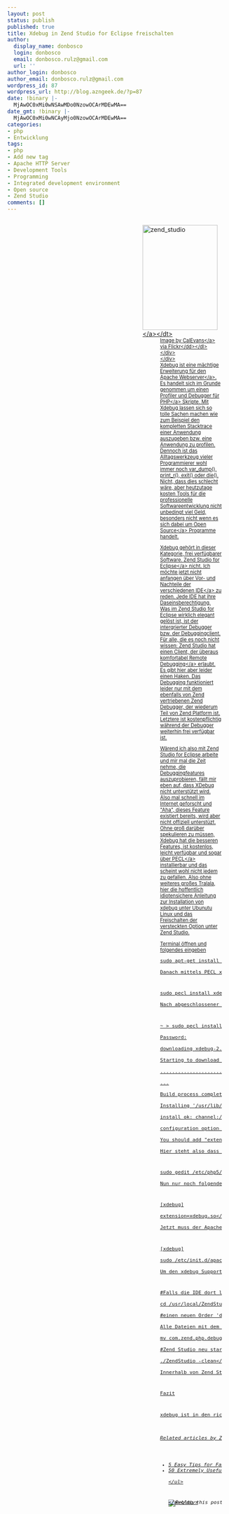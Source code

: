 ```yaml
---
layout: post
status: publish
published: true
title: Xdebug in Zend Studio for Eclipse freischalten
author:
  display_name: donbosco
  login: donbosco
  email: donbosco.rulz@gmail.com
  url: ''
author_login: donbosco
author_email: donbosco.rulz@gmail.com
wordpress_id: 87
wordpress_url: http://blog.azngeek.de/?p=87
date: !binary |-
  MjAwOC0xMi0wNSAwMDo0NzowOCArMDEwMA==
date_gmt: !binary |-
  MjAwOC0xMi0wNCAyMjo0NzowOCArMDEwMA==
categories:
- php
- Entwicklung
tags:
- php
- Add new tag
- Apache HTTP Server
- Development Tools
- Programming
- Integrated development environment
- Open source
- Zend Studio
comments: []
---
```

<div class="zemanta-img">
<div>
<dl class="wp-caption alignright" style="margin: 1em; float: right; display: block; width: 181px;">
<dt class="wp-caption-dt"><a href="http:&#47;&#47;www.flickr.com&#47;photos&#47;84122371@N00&#47;1716642342"><img title="zend_studio" src="http:&#47;&#47;farm3.static.flickr.com&#47;2254&#47;1716642342_81d2d7eee9_m.jpg" alt="zend_studio" width="171" height="240" &#47;><&#47;a><&#47;dt>
<dd class="wp-caption-dd zemanta-img-attribution" style="font-size: 0.8em;">Image by <a href="http:&#47;&#47;www.flickr.com&#47;photos&#47;84122371@N00&#47;1716642342">CalEvans<&#47;a> via Flickr<&#47;dd><&#47;dl><&#47;div><br />
<&#47;div><br />
Xdebug ist eine m&auml;chtige Erweiterung f&uuml;r den <a class="zem_slink" title="Apache HTTP Server" rel="homepage" href="http:&#47;&#47;httpd.apache.org&#47;">Apache Webserver<&#47;a>. Es handelt sich im Grunde genommen um einen Profiler und Debugger f&uuml;r <a class="zem_slink" title="PHP" rel="homepage" href="http:&#47;&#47;php.net&#47;">PHP<&#47;a> Skripte. Mit Xdebug lassen sich so tolle Sachen machen wie zum Beispiel den kompletten Stacktrace einer Anwendung auszugeben bzw. eine Anwendung zu profilen. Dennoch ist das Alltagswerkzeug vieler Programmierer wohl immer noch var_dump(), print_r(), exit() oder die(). Nicht, dass dies schlecht w&auml;re, aber heutzutage kosten Tools f&uuml;r die professionelle Softwareentwicklung nicht unbedingt viel Geld, besonders nicht wenn es sich dabei um <a class="zem_slink" title="Open source" rel="wikipedia" href="http:&#47;&#47;en.wikipedia.org&#47;wiki&#47;Open_source">Open Source<&#47;a> Programme handelt.</p>
<p>Xdebug geh&ouml;rt in dieser Kategorie, frei verf&uuml;gbarer Software. <a class="zem_slink" title="Zend Studio" rel="homepage" href="http:&#47;&#47;www.zend.com&#47;en&#47;products&#47;studio">Zend Studio for Eclipse<&#47;a> nicht. Ich m&ouml;chte jetzt nicht anfangen &uuml;ber Vor- und Nachteile der verschiedenen <a class="zem_slink" title="Integrated development environment" rel="wikipedia" href="http:&#47;&#47;en.wikipedia.org&#47;wiki&#47;Integrated_development_environment">IDE<&#47;a> zu reden. Jede IDE hat ihre Daseinsberechtigung. Was im Zend Studio for Eclipse wirklich elegant gel&ouml;st ist, ist der intergrierter Debugger bzw. der Debuggingclient. F&uuml;r alle, die es noch nicht wissen: Zend Studio hat einen Client, der &uuml;beraus komfortabel Remote <a class="zem_slink" title="Debugging" rel="wikipedia" href="http:&#47;&#47;en.wikipedia.org&#47;wiki&#47;Debugging">Debugging<&#47;a> erlaubt. Es gibt hier aber leider einen Haken. Das Debugging funktioniert leider nur mit dem ebenfalls von Zend vertriebenen Zend Debugger, der wiederum Teil von Zend Platform ist. Letztere ist kostenpflichtig w&auml;hrend der Debugger weiterhin frei verf&uuml;gbar ist.</p>
<p>W&auml;rend ich also mit Zend Studio for Eclipse arbeite und mir mal die Zeit nehme, die Debuggingfeatures auszuprobieren, f&auml;llt mir eben auf, dass XDebug nicht unterst&uuml;tzt wird. Also mal schnell im Internet geforscht und "Aha", dieses Feature existiert bereits, wird aber nicht offiziell unterst&uuml;zt. Ohne gro&szlig; dar&uuml;ber spekulieren zu m&uuml;ssen, Xdebug hat die besseren Features, ist kostenlos, leicht verf&uuml;gbar und sogar &uuml;ber <a class="zem_slink" title="Positive emitter-coupled logic" rel="wikipedia" href="http:&#47;&#47;en.wikipedia.org&#47;wiki&#47;Positive_emitter-coupled_logic">PECL<&#47;a> installierbar und das scheint wohl nicht jedem zu gefallen. Also ohne weiteres gro&szlig;es Tralala, hier die hoffentlich idiotensichere Anleitung zur Installation von xdebug unter Ubunutu Linux und das Freischalten der versteckten Option unter Zend Studio.</p>
<p>Terminal &ouml;ffnen und folgendes eingeben</p>
<pre lang="BASH">sudo apt-get install php5-dev php-pear<&#47;pre><br />
Danach mittels PECL xdebug installieren</p>
<pre lang="BASH">sudo pecl install xdebug<&#47;pre><br />
Nach abgeschlossener Installation sollte PECL so was &Auml;hnliches wie das hier zur&uuml;ckgeben.</p>
<pre lang="BASH">~ > sudo pecl install xdebug<br />
Password:<br />
downloading xdebug-2.0.3.tgz ...<br />
Starting to download xdebug-2.0.3.tgz (286,325 bytes)<br />
......................................................done: 286,325 bytes<br />
...<br />
Build process completed successfully<br />
Installing '&#47;usr&#47;lib&#47;php&#47;extensions&#47;no-debug-non-zts-20060613&#47;xdebug.so'<br />
install ok: channel:&#47;&#47;pecl.php.net&#47;xdebug-2.0.3<br />
configuration option "php_ini" is not set to php.ini location<br />
You should add "extension=xdebug.so" to php.ini<&#47;pre><br />
Hier steht also dass wir die Erweiterung xdebug in die php.ini einf&uuml;gen sollen. Netterweise liefert die Meldung auch gleich den kompletten richtigen Pfad mit. Unter <a class="zem_slink" title="Ubuntu" rel="homepage" href="http:&#47;&#47;www.ubuntu.com&#47;">Ubuntu<&#47;a> funktioniert das so:</p>
<pre lang="BASH">sudo gedit &#47;etc&#47;php5&#47;apache2&#47;php.ini<&#47;pre><br />
Nun nur noch folgende Zeile irgendwo in die php.ini einf&uuml;gen</p>
<pre lang="INI">[xdebug]<br />
extension=xdebug.so<&#47;pre><br />
Jetzt muss der Apache nur noch neu gestartet werden und xdebug ist aktiviert.</p>
<pre lang="BASH">[xdebug]<br />
sudo &#47;etc&#47;init.d&#47;apache2 reload<&#47;pre><br />
Um den xdebug Support f&uuml;r Zend Studio for Eclipse freizuschalten muss folgendes gemacht werden.</p>
<pre lang="BASH">#Falls die IDE dort liegt<br />
cd &#47;usr&#47;local&#47;ZendStudio&#47;plugins<br />
#einen neuen Order 'disabled' anlegen<br />
Alle Dateien mit dem Prefix com.zend.php.debug* ins disabled Verzeichnis kopieren<br />
mv com.zend.php.debug* disabled<br />
#Zend Studio neu starten<br />
.&#47;ZendStudio -clean<&#47;pre><br />
Innerhalb von Zend Studio lassen sich nun &uuml;ber das Debuggingmen&uuml; die xdebug Erweiterung einschalten.</p>
<p>Fazit</p>
<p>xdebug ist in den richtigen H&auml;nden ein sehr m&auml;chtiges Tool zur Analyse und Debugging von Anwendungen. Leider fehlt mir die Zeit, einen umfassenden Artikel &uuml;ber xdebug zu schreiben und ehrlich gesagt mache ich das Profilen haupts&auml;chlich &uuml;ber die Konsole und das Debuggen mit PHP internen Funktionen. Eventuell liegt es auch daran, dass Debuggingfunktionalit&auml;ten oft nicht out of the box verf&uuml;gbar sind. Zumindest bei einer kommerziellen IDE wie Zend Studio for Eclipse sollte dies der Fall sein. Dass dies nun mal nicht unbedingt so ist und dass es dennoch geht habe ich ja mit diesen Artikel bewiesen.</p>
<h6 class="zemanta-related-title" style="font-size: 1em;">Related articles by Zemanta<&#47;h6></p>
<ul class="zemanta-article-ul">
<li class="zemanta-article-ul-li"><a href="http:&#47;&#47;www.articlesbase.com&#47;article.php?aid=626396&amp;pid=6775764102">5 Easy Tips for Faster Php Development<&#47;a><&#47;li>
<li class="zemanta-article-ul-li"><a href="http:&#47;&#47;www.smashingmagazine.com&#47;2009&#47;01&#47;20&#47;50-extremely-useful-php-tools&#47;">50 Extremely Useful PHP Tools<&#47;a><&#47;li><br />
<&#47;ul></p>
<div class="zemanta-pixie" style="margin-top: 10px; height: 15px;"><a class="zemanta-pixie-a" title="Zemified by Zemanta" href="http:&#47;&#47;reblog.zemanta.com&#47;zemified&#47;33af90e5-f3e8-49c6-b8f2-16dd09086ec2&#47;"><img class="zemanta-pixie-img" style="border: medium none; float: right;" src="http:&#47;&#47;img.zemanta.com&#47;reblog_e.png?x-id=33af90e5-f3e8-49c6-b8f2-16dd09086ec2" alt="Reblog this post [with Zemanta]" &#47;><&#47;a><&#47;div></p>
